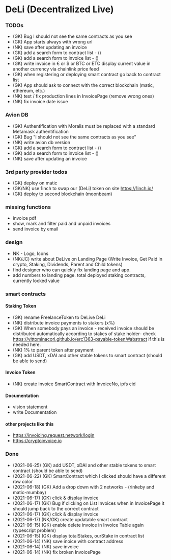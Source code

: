 # DeLi (Decentralized Live)

### TODOs

- (GK) Bug I should not see the same contracts as you see
- (GK) App starts always with wrong url
- (NK) save after updating an invoice 
- (GK) add a search form to contract list - ()
- (GK) add a search form to invoice list - ()
- (GK) write invoice in € or $ or BTC or ETC display current value in another currency via chainlink price feed 
- (GK) when registering or deploying smart contract go back to contract list
- (GK) App should ask to connect with the correct blockchain (matic, ethereum, etc.) 
- (NK) test / fix production lines in InvoicePage (remove wrong ones)
- (NK) fix invoice date issue


### Avion DB
- (GK) Authentification with Moralis must be replaced with a standard Metamask authentification
- (GK) Bug "I should not see the same contracts as you see"
- (NK) write avion db version
- (GK) add a search form to contract list - ()
- (GK) add a search form to invoice list - ()
- (NK) save after updating an invoice 

### 3rd party provider todos
- (GK) deploy on matic
- (GK/NK) use 1inch to swap our (DeLi) token on site https://1inch.io/
- (GK) deploy to second blockchain (moonbeam)

### missing functions
- invoice pdf
- show, mark and filter paid and unpaid invoices 
- send invoice by email


### design
- NK - Logo, Icons
- (NK/JC) write about DeLive on Landing Page (Write Invoice, Get Paid in crypto, Staking, Dividends, Parent and Child tokens)
- find designer who can quickly fix landing page and app.
- add numbers to landing page. total deployed staking contracts, currently locked value

### smart contracts
#### Staking Token
- (GK) rename FreelanceToken to DeLive DeLi
- (NK) distribute invoice payments to stakers (x%)
- (GK) When somebody pays an invoice - received invoice should be distributed automatically according to stakes of stake holder- check https://vittominacori.github.io/erc1363-payable-token/#abstract if this is needed here. 
- (NK) 1% to parent token after payment
- (GK) add USDT, xDAI and other stable tokens to smart contract (should be able to send)


#### Invoice Token
- (NK) create Invoice SmartContract with InvoiceNo, ipfs cid

#### Documentation
- vision statement
- write Documentation

#### other projects like this
- https://invoicing.request.network/login
- https://cryptoinvoice.io


### Done
- (2021-06-25) (GK) add USDT, xDAI and other stable tokens to smart contract (should be able to send)
- (2021-06-22) (GK) SmartContract which I clicked should have a different row color 
- (2021-06-18) (GK) Add a drop down with 2 networks - (rinkeby and matic-mumbay)
- (2021-06-17) (GK) click & display invoice
- (2021-06-17) (GK) Bug if clicking on List Invoices when in InvoicePage it should jump back to the correct contract
- (2021-06-17) (GK) click & display invoice
- (2021-06-17) (NK/GK) create updatable smart contract
- (2021-06-15) (GK) enable delete invoice in Invoice Table again (typescript problem)
- (2021-06-15) (GK) display totalStakes, ourStake in contract list
- (2021-06-14) (NK) save inoice with contract address
- (2021-06-14) (NK) save invoice
- (2021-06-14) (NK) fix broken InvoicePage 